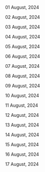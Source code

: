 01 August, 2024

02 August, 2024

03 August, 2024

04 August, 2024

05 August, 2024

06 August, 2024

07 August, 2024

08 August, 2024

09 August, 2024

10 August, 2024

11 August, 2024

12 August, 2024

13 August, 2024

14 August, 2024

15 August, 2024

16 August, 2024

17 August, 2024